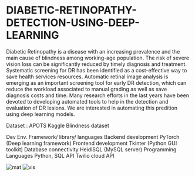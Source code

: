 # DIABETIC-RETINOPATHY-DETECTION-USING-DEEP-LEARNING
Diabetic Retinopathy is a disease with an increasing prevalence and the main cause of blindness among working-age population. The risk of severe vision loss can be significantly reduced by timely diagnosis and treatment. Systematic screening for DR has been identified as a cost-effective way to save health services resources. Automatic retinal image analysis is emerging as an important screening tool for early DR detection, which can reduce the workload associated to manual grading as well as save diagnosis costs and time. Many research efforts in the last years have been devoted to developing automated tools to help in the detection and evaluation of DR lesions. We are interested in automating this predition using deep learning models.

Dataset : APOTS Kaggle Blindness dataset

Dev Env.	             Framework/ library/ languages
Backend development  	 PyTorch (Deep learning framework)
Frontend development	 Tkinter (Python GUI toolkit)
Database connectivity	 HeidiSQL (MySQL server)
Programming Languages	 Python, SQL
API	                   Twilio cloud API




![mat](https://github.com/user-attachments/assets/0a010c4d-a848-48e0-902a-3ef3d216a99f)
![vis](https://github.com/user-attachments/assets/03af0651-4fc9-4bdd-9f17-5cc6c8bb65e5)
